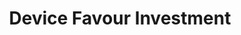 ---
title: "Device Favour Investment"
url: /freetown/device-favour-investment/
shop: electronics
---